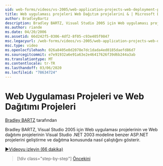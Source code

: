 ```yaml
---
uid: web-forms/videos/vs-2005/web-application-projects-web-deployment-projects
title: Web uygulaması projeleri Web Dağıtım projelerini & | Microsoft Docs
author: BradleyBartz
description: Bradley BARTZ, Visual Studio 2005 için Web uygulaması projelerinin ve Web dağıtımı projelerinin ASP.NET projelerini geliştirme ve dağıtma Simila...
ms.author: riande
ms.date: 04/20/2006
ms.assetid: 66d242f5-0306-4df2-8f05-c93e405f9847
msc.legacyurl: /web-forms/videos/vs-2005/web-application-projects-web-deployment-projects
msc.type: video
ms.openlocfilehash: 026a8405e0d2078e7dc1dada4ed0185daefd86d7
ms.sourcegitcommit: e7e91932a6e91a63e2e46417626f39d6b244a3ab
ms.translationtype: MT
ms.contentlocale: tr-TR
ms.lasthandoff: 03/06/2020
ms.locfileid: "78634724"
---
```

# <a name="web-application-projects--web-deployment-projects"></a>Web Uygulaması Projeleri ve Web Dağıtımı Projeleri

[Bradley BARTZ](https://github.com/BradleyBartz) tarafından

Bradley BARTZ, Visual Studio 2005 için Web uygulaması projelerinin ve Web dağıtımı projelerinin Visual Studio .NET 2003 modeline benzer ASP.NET projelerini geliştirme ve dağıtma konusunda nasıl çalıştığını gösterir.

[&#9654;Videoyu izleyin (66 dakika)](https://channel9.msdn.com/Blogs/ASP-NET-Site-Videos/web-application-projects-web-deployment-projects)

> [!div class="step-by-step"]
> [Öncekini](web-deployment-projects.md)
